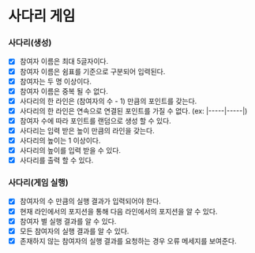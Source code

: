 # 사다리 게임
### 사다리(생성)
- [x] 참여자 이름은 최대 5글자이다.
- [x] 참여자 이름은 쉼표를 기준으로 구분되어 입력된다.
- [x] 참여자는 두 명 이상이다.
- [x] 참여자 이름은 중복 될 수 없다. 
- [x] 사다리의 한 라인은 (참여자의 수 - 1) 만큼의 포인트를 갖는다. 
- [x] 사다리의 한 라인은 연속으로 연결된 포인트를 가질 수 없다. (ex: |-----|-----|)
- [x] 참여자 수에 따라 포인트를 랜덤으로 생성 할 수 있다. 
- [x] 사다리는 입력 받은 높이 만큼의 라인을 갖는다.
- [x] 사다리의 높이는 1 이상이다. 
- [x] 사다리의 높이를 입력 받을 수 있다.
- [x] 사다리를 출력 할 수 있다.

### 사다리(게임 실행)
- [x] 참여자의 수 만큼의 실행 결과가 입력되어야 한다.
- [x] 현재 라인에서의 포지션을 통해 다음 라인에서의 포지션을 알 수 있다.
- [x] 참여자 별 실행 결과를 알 수 있다.
- [x] 모든 참여자의 실행 결과를 알 수 있다.
- [x] 존재하지 않는 참여자의 실행 결과를 요청하는 경우 오류 메세지를 보여준다.
